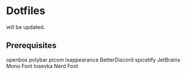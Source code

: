 # Dotfiles

will be updated.

## Prerequisites
openbox
polybar
picom
lxappearance
BetterDiscord
spicetify
JetBrains Mono Font
Iosevka Nerd Font
